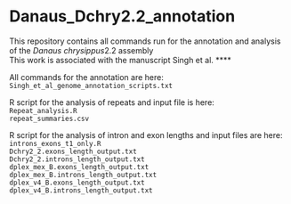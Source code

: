 # Danaus_Dchry2.2_annotation

This repository contains all commands run for the annotation and analysis of the <i>Danaus chrysippus</i>2.2 assembly  
This work is associated with the manuscript Singh et al. **** 

All commands for the annotation are here: 
`Singh_et_al_genome_annotation_scripts.txt`

R script for the analysis of repeats and input file is here:  
`Repeat_analysis.R`  
`repeat_summaries.csv`

R script for the analysis of intron and exon lengths and input files are here:
`introns_exons_t1_only.R`  
`Dchry2_2.exons_length_output.txt`  
`Dchry2_2.introns_length_output.txt`  
`dplex_mex_B.exons_length_output.txt`  
`dplex_mex_B.introns_length_output.txt`  
`dplex_v4_B.exons_length_output.txt`  
`dplex_v4_B.introns_length_output.txt`
